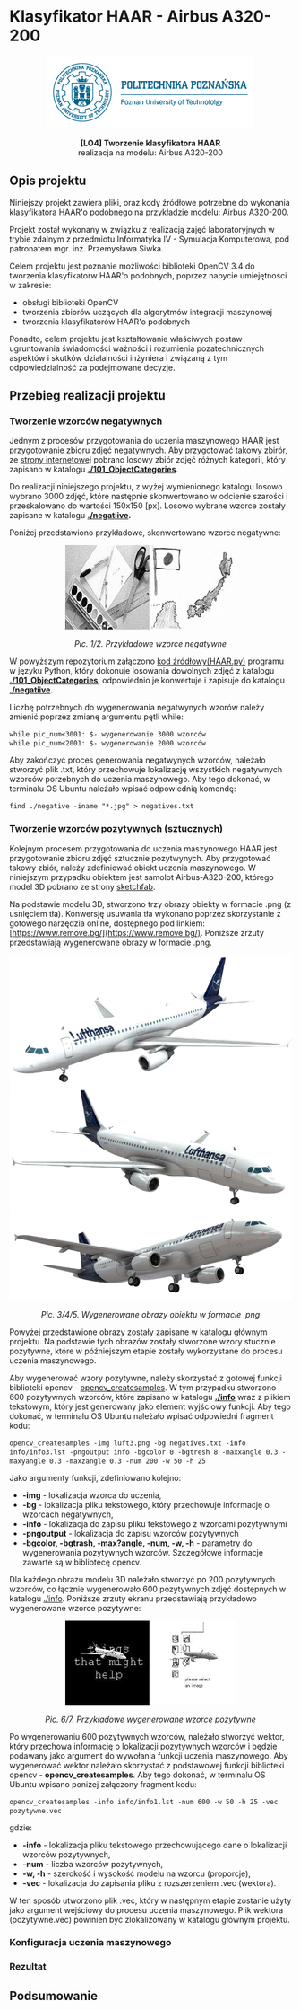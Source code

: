 # Klasyfikator HAAR - Airbus A320-200

<p align="center">
  <img src="/support_files/putlogo.png?raw=true" alt="PUT logo"/>
</p>

<p align="center">
<strong>[LO4] Tworzenie klasyfikatora HAAR</strong><br>realizacja na modelu: Airbus A320-200
</p>

<h2> Opis projektu</h2>
Niniejszy projekt zawiera pliki, oraz kody źródłowe potrzebne do wykonania klasyfikatora HAAR'o podobnego na przykładzie modelu: Airbus A320-200.

Projekt został wykonany w związku z realizacją zajęć laboratoryjnych w trybie zdalnym z przedmiotu Informatyka IV - Symulacja Komputerowa, pod patronatem mgr. inż. Przemysława Siwka.

Celem projektu jest poznanie możliwości biblioteki OpenCV 3.4 do tworzenia klasyfikatorw HAAR'o podobnych, poprzez nabycie umiejętności w zakresie:
<ul>
<li> obsługi biblioteki OpenCV </li>
<li> tworzenia zbiorów uczących dla algorytmów integracji maszynowej </li>
<li> tworzenia klasyfikatorów HAAR'o podobnych </li>
</ul>

Ponadto, celem projektu jest kształtowanie właściwych postaw ugruntowania świadomości ważności i rozumienia pozatechnicznych aspektów i skutków działalności inżyniera i związaną z tym odpowiedzialność za podejmowane decyzje.

<h2> Przebieg realizacji projektu </h2>
<h3> Tworzenie wzorców negatywnych</h3>

Jednym z procesów przygotowania do uczenia maszynowego HAAR jest przygotowanie zbioru zdjęć negatywnych. Aby przygotować takowy zbirór, ze [strony internetowej](http://www.vision.caltech.edu/Image_Datasets/Caltech101 "download images") pobrano losowy zbiór zdjęć różnych kategorii, który zapisano w katalogu <strong>[./101_ObjectCategories](https://github.com/Olsze16/Klasyfikator-HAAR---Airbus-A320-200/tree/master/101_ObjectCategories)</strong>.

Do realizacji niniejszego projektu, z wyżej wymienionego katalogu losowo wybrano 3000 zdjęć, które następnie skonwertowano w odcienie szarości i przeskalowano do wartości 150x150 [px]. Losowo wybrane wzorce zostały zapisane w katalogu <strong>[./negatiive](https://github.com/Olsze16/Klasyfikator-HAAR---Airbus-A320-200/tree/master/negative).</strong>

Poniżej przedstawiono przykładowe, skonwertowane wzorce negatywne:
<p align="center">
  <img src="/negative/image2.jpg?raw=true" alt="Negative example 1"/>
  <img src="/negative/image10.jpg?raw=true" alt="Negative example 2"/>
</p>
<p align="center"><em>Pic. 1/2. Przykładowe wzorce negatywne</em></p>

W powyższym repozytorium załączono [kod źródłowy(HAAR.py)](https://github.com/Olsze16/Klasyfikator-HAAR---Airbus-A320-200/tree/master/HAAR.py) programu w języku Python, który dokonuje losowania dowolnych zdjęć z katalogu <strong>[./101_ObjectCategories](https://github.com/Olsze16/Klasyfikator-HAAR---Airbus-A320-200/tree/master/101_ObjectCategories)</strong>, odpowiednio je konwertuje i zapisuje do katalogu <strong>[./negatiive](https://github.com/Olsze16/Klasyfikator-HAAR---Airbus-A320-200/tree/master/negative).</strong>

Liczbę potrzebnych do wygenerowania negatwynych wzorów należy zmienić poprzez zmianę argumentu pętli while:

    while pic_num<3001: $- wygenerowanie 3000 wzorców
    while pic_num<2001: $- wygenerowanie 2000 wzorców

Aby zakończyć proces generowania negatwynych wzorców, należało stworzyć plik .txt, który przechowuje lokalizację wszystkich negatywnych wzorców porzebnych do uczenia maszynowego. Aby tego dokonać, w terminalu OS Ubuntu należało wpisać odpowiednią komendę:

    find ./negative -iname "*.jpg" > negatives.txt

<h3> Tworzenie wzorców pozytywnych (sztucznych)</h3>

Kolejnym procesem przygotowania do uczenia maszynowego HAAR jest przygotowanie zbioru zdjęć sztucznie pozytwynych. Aby przygotować takowy zbiór, należy zdefiniować obiekt uczenia maszynowego. W niniejszym przypadku obiektem jest samolot Airbus-A320-200, którego model 3D pobrano ze strony [sketchfab](https://sketchfab.com/3d-models/airbus-a320-200-lufthansa-d78fe1ede1f7483cb9fd7734d055b417 "Airbus-A320-200 3D Model").

Na podstawie modelu 3D, stworzono trzy obrazy obiekty w formacie .png (z usnięciem tła). Konwersję usuwania tła wykonano poprzez skorzystanie z gotowego narzędzia online, dostępnego pod linkiem: [https://www.remove.bg/](https://www.remove.bg/). Poniższe zrzuty przedstawiają wygenerowane obrazy w formacie .png.

<p align="center">
  <img src="/luft1.png?raw=true" alt="Wzorzec do uczenia"/>
  <img src="/luft2.png?raw=true" alt="Wzorzec do uczenia"/>
  <img src="/luft3.png?raw=true" alt="Wzorzec do uczenia"/>
</p>
<p align="center"><em>Pic. 3/4/5. Wygenerowane obrazy obiektu w formacie .png</em></p>

Powyżej przedstawione obrazy zostały zapisane w katalogu głównym projektu. Na podstawie tych obrazów zostały stworzone wzory stucznie pozytywne, które w późniejszym etapie zostały wykorzystane do procesu uczenia maszynowego.

Aby wygenerować wzory pozytywne, należy skorzystać z gotowej funkcji biblioteki opencv - [opencv_createsamples](https://docs.opencv.org/2.4/doc/user_guide/ug_traincascade.html). W tym przypadku stworzono 600 pozytywnych wzorców, które zapisano w katalogu <strong>[./info](https://github.com/Olsze16/Klasyfikator-HAAR---Airbus-A320-200/tree/master/info)</strong> wraz z plikiem tekstowym, który jest generowany jako element wyjściowy funkcji. Aby tego dokonać, w terminalu OS Ubuntu należało wpisać odpowiedni fragment kodu:

    opencv_createsamples -img luft3.png -bg negatives.txt -info info/info3.lst -pngoutput info -bgcolor 0 -bgtresh 8 -maxxangle 0.3 -maxyangle 0.3 -maxzangle 0.3 -num 200 -w 50 -h 25

Jako argumenty funkcji, zdefiniowano kolejno:
<ul>
<li><strong>-img</strong> - lokalizacja wzorca do uczenia,</li>
<li> <strong>-bg</strong> - lokalizacja pliku tekstowego, który przechowuje informację o wzorcach negatywnych, </li>
<li> <strong>-info</strong> - lokalizacja do zapisu pliku tekstowego z wzorcami pozytywnymi </li>
<li> <strong>-pngoutput</strong> - lokalizacja do zapisu wzorców pozytywnych </li>
<li> <strong>-bgcolor, -bgtrash, -max?angle, -num, -w, -h</strong> - parametry do wygenerowania pozytywnych wzorców. Szczegółowe informacje zawarte są w bibliotecę opencv.  </li>
</ul>

Dla każdego obrazu modelu 3D należało stworzyć po 200 pozytywnych wzorców, co łącznie wygenerowało 600 pozytywnych zdjęć dostępnych w katalogu [./info](https://github.com/Olsze16/Klasyfikator-HAAR---Airbus-A320-200/tree/master/info). Poniższe zrzuty ekranu przedstawiają przykładowo wygenerowane wzorce pozytywne:

<p align="center">
  <img src="/info/0001_0026_0034_0085_0042.jpg?raw=true" alt="Wzorzec pozytywny do uczenia"/>
  <img src="/info/0004_0026_0035_0098_0049.jpg?raw=true" alt="Wzorzec do uczenia"/>
</p>
<p align="center"><em>Pic. 6/7. Przykładowe wygenerowane wzorce pozytywne</em></p>


Po wygenerowaniu 600 pozytywnych wzorców, należało stworzyć wektor, który przechowa informację o lokalizacji pozytywnych wzorców i będzie podawany jako argument do wywołania funkcji uczenia maszynowego. Aby wygenerować wektor należało skorzystać z podstawowej funkcji biblioteki opencv - <strong>opencv_createsamples</strong>. Aby tego dokonać, w terminalu OS Ubuntu wpisano poniżej załączony fragment kodu:

    opencv_createsamples -info info/info1.lst -num 600 -w 50 -h 25 -vec pozytywne.vec

gdzie:

<ul>
<li><strong>-info</strong> - lokalizacja pliku tekstowego przechowującego dane o lokalizacji wzorców pozytywnych,</li>
<li> <strong>-num</strong> - liczba wzorców pozytywnych, </li>
<li> <strong>-w, -h</strong> - szerokość i wysokość modelu na wzorcu (proporcje),</li>
<li> <strong>-vec</strong> - lokalizacja do zapisania pliku z rozszerzeniem .vec (wektora).</li>
</ul>

W ten sposób utworzono plik .vec, który w następnym etapie zostanie użyty jako argument wejściowy do procesu uczenia maszynowego. Plik wektora (pozytywne.vec) powinien być zlokalizowany w katalogu głównym projektu.






<h3> Konfiguracja uczenia maszynowego</h3>

<h3> Rezultat</h3>

<h2> Podsumowanie </h2>


